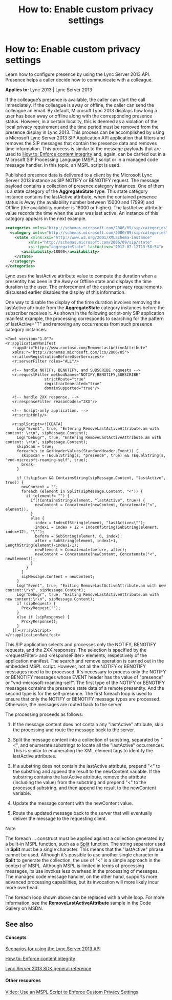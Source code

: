 ﻿---
title: 'How to: Enable custom privacy settings'
TOCTitle: 'How to: Enable custom privacy settings'
ms:assetid: 33d4f997-2607-4314-93b9-1ead701646c4
ms:mtpsurl: https://msdn.microsoft.com/library/Dn439074(v=office.15)
ms:contentKeyID: 57096232
ms.date: 07/24/2014
mtps_version: v=office.15
dev_langs:
- xml
---

# How to: Enable custom privacy settings

Learn how to configure presence by using the Lync Server 2013 API. Presence helps a caller decide how to communicate with a colleague.


**Applies to:** Lync 2013 | Lync Server 2013

If the colleague’s presence is available, the caller can start the call immediately. If the colleague is away or offline, the caller can send the colleague an email. By default, Microsoft Lync 2013 displays how long a user has been away or offline along with the corresponding presence status. However, in a certain locality, this is deemed as a violation of the local privacy requirement and the time period must be removed from the presence display in Lync 2013. This process can be accomplished by using a Microsoft Lync Server 2013 SIP Application API application that filters and removes the SIP messages that contain the presence data and removes time information. This process is similar to the message payloads that are used to [How to: Enforce content integrity](how-to-enforce-content-integrity.md) and, again, can be carried out in a Microsoft SIP Processing Language (MSPL) script or in a managed code message handler. In this topic, an MSPL script is used.

Published presence data is delivered to a client by the Microsoft Lync Server 2013 instance as SIP NOTIFY or BENOTIFY request. The message payload contains a collection of presence category instances. One of them is a state category of the **AggregateState** type. This state category instance contains the lastActive attribute, when the contained presence status is Away (the availability number between 15000 and 17999) and Offline (the availability number is 18000 or higher). The lastActive attribute value records the time when the user was last active. An instance of this category appears in the next example.

```xml
<categories xmlns="http://schemas.microsoft.com/2006/09/sip/categories" uri="sip:sam@contoso.com">
  <category xmlns="http://schemas.microsoft.com/2006/09/sip/categories" name="state" instance="0" publishTime="2012-07-12T13:58:54.237">
    <state xmlns:xsi="http://www.w3.org/2001/XMLSchema-instance" 
          xmlns="http://schemas.microsoft.com/2006/09/sip/state" 
          xsi:type="aggregateState" lastActive="2012-07-12T13:58:54">
       <availability>18000</availability>
    </state>
  </category>
</categories>
```

Lync uses the lastActive attribute value to compute the duration when a presentity has been in the Away or Offline state and displays the time duration to the user. The enforcement of the custom privacy requirements discussed earlier disables the display of this information.

One way to disable the display of the time duration involves removing the lastActive attribute from the **AggregateState** category instances before the subscriber receives it. As shown in the following script-only SIP application manifest example, the processing corresponds to searching for the pattern of lastActive="T" and removing any occurrences from such presence category instances.

    <?xml version="1.0"?>
    <r:applicationManifest
       r:appUri="http://www.contoso.com/RemoveLastActiveAttribute"
       xmlns:r="http://schemas.microsoft.com/lcs/2006/05">
       <r:allowRegistrationBeforeUserServices/>
       <r:serverFilter roles="ALL"/>
    
       <!-- handle NOTIFY, BENOTIFY, and SUBSCRIBE requests -->
       <r:requestFilter methodNames="NOTIFY,BENOTIFY,SUBSCRIBE"
                     strictRoute="true"
                     registrarGenerated="true"
                     domainSupported="true"/>
    
       <!-- handle 2XX response. -->
       <r:responseFilter reasonCodes="2XX"/>
    
       <!-- Script-only application. -->
       <r:scriptOnly/>
    
       <r:splScript><![CDATA[
         Log("Event", true, "Entering RemoveLastActiveAttribute.am with content: \r\n", sipMessage.Content);
         Log("Debugr", true, "Entering RemoveLastActiveAttribute.am with content: \r\n", sipMessage.Content);
         skipScan = true;
         foreach(s in GetHeaderValues(StandardHeader.Event)) {
           skipScan = !EqualString(s, "presence", true) && !EqualString(s, "vnd-microsoft-roaming-self", true);
           break;
         }
         
         if (!skipScan && ContainsString(sipMessage.Content, "lastActive", true)) {
           newContent = "";
           foreach (element in Split(sipMessage.Content, "<")) {
             if (element!= "") {
               if(!ContainsString(element, "lastActive", true)) {
                 newContent = Concatenate(newContent, Concatenate("<", element));
               }
               else {
                 index = IndexOfString(element, "lastActive=\"");
                 index1 = index + 12 + IndexOfString(SubString(element, index+12), "\"");
                 before = SubString(element, 0, index);
                 after = SubString(element, index1+1, LengthString(element)-index1-1);
                 newElement = Concatenate(before, after);
                 newContent = Concatenate(newContent, Concatenate("<", newElement));           
               }
             }
           }
           sipMessage.Content = newContent;
         }
         Log("Event", true, "Exiting RemoveLastActiveAttribute.am with new content:\r\n", sipMessage.Content);
         Log("Debugr", true, "Exiting RemoveLastActiveAttribute.am with new content:\r\n", sipMessage.Content);
         if (sipRequest) {
           ProxyRequest("");
         }
         else if (sipResponse) {
           ProxyResponse();
         }
       ]]></r:splScript>
    </r:applicationManifest>

This SIP application selects and processes only the NOTIFY, BENOTIFY requests, and the 2XX responses. The selection is specified by the \<requestFilter\> and \<responseFilter\> elements, respectively of the application manifest. The search and remove operation is carried out in the embedded MSPL script. However, not all the NOTIFY or BENOTIFY messages need to be processed. It's necessary to process only the NOTIFY or BENOTIFY messages whose EVENT header has the value of "presence" or "vnd-microsoft-roaming-self". The first type of the NOTIFY or BENOTIFY messages contains the presence state data of a remote presentity. And the second type is for the self-presence. The first foreach loop is used to ensure that only the NOTIFY or BENOTIFY message types are processed. Otherwise, the messages are routed back to the server.

The processing proceeds as follows:

1.  If the message content does not contain any "lastActive" attribute, skip the processing and route the message back to the server.

2.  Split the message content into a collection of substring, separated by "\<", and enumerate substrings to locate all the "lastActive" occurrences. This is similar to enumerating the XML element tags to identify the lastActive attributes.

3.  If a substring does not contain the lastActive attribute, prepend "\<" to the substring and append the result to the newContent variable. If the substring contains the lastActive attribute, remove the attribute (including the value) from the substring and prepend "\<" to the processed substring, and then append the result to the newContent variable.

4.  Update the message content with the newContent value.

5.  Route the updated message back to the server that will eventually deliver the message to the requesting client.


> [!NOTE]
> <P>The foreach … construct must be applied against a collection generated by a built-in MSPL function, such as a <A href="https://msdn.microsoft.com/library/hh364633(v=office.15)">Split</A> function. The string separator used in <STRONG>Split</STRONG> must be a single character. This means that the "lastActive" phrase cannot be used. Although it's possible to use another single character in <STRONG>Split</STRONG> to generate the collection, the use of "&lt;" is a simple approach in the context of MSPL. Although MSPL is limited in terms of processing messages, its use invokes less overhead in the processing of messages. The managed code message handler, on the other hand, supports more advanced processing capabilities, but its invocation will more likely incur more overhead.</P>



The foreach loop shown above can be replaced with a while loop. For more information, see the **RemoveLastActiveAttribute** sample in the Code Gallery on MSDN.

## See also

#### Concepts

[Scenarios for using the Lync Server 2013 API](scenarios-for-using-the-lync-server-2013-api.md)

[How to: Enforce content integrity](how-to-enforce-content-integrity.md)

[Lync Server 2013 SDK general reference](lync-server-2013-sdk-general-reference.md)

#### Other resources

[Video: Use an MSPL Script to Enforce Custom Privacy Settings](http://www.microsoft.com/resources/msdn/office/media/video/video.html?cid=ldc%26from=mscomldc%26videoid=235a58e8-1ca5-4aac-aed5-f3df29936a91)

